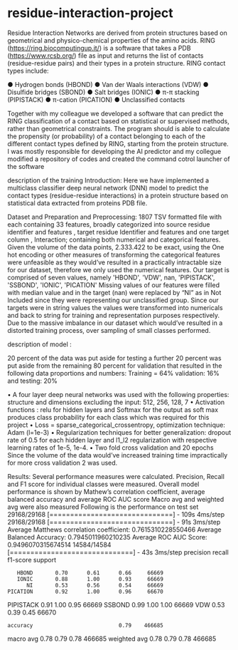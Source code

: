 # residue-interaction-project
Residue Interaction Networks are derived from protein structures based on geometrical and physico-chemical properties of the amino acids. RING (https://ring.biocomputingup.it/) is a software that takes a PDB (https://www.rcsb.org/) file as input and returns the list of contacts (residue-residue pairs) and their types in a protein structure. RING contact types include:

●	Hydrogen bonds (HBOND)
●	Van der Waals interactions (VDW)
●	Disulfide bridges (SBOND)
●	Salt bridges (IONIC)
●	π-π stacking (PIPISTACK) 
●	π-cation (PICATION)
●	Unclassified contacts

Together with my colleague we developed a software that can predict the RING classification of a contact based on statistical or supervised methods, rather than geometrical constraints. The program should is able to calculate the propensity (or probability) of a contact belonging to each of the different contact types defined by RING, starting from the protein structure. I was mostly responsible for developing the AI predictor and my collegue modified a repository of codes and created the command cotrol launcher of the software

description of the training 
Introduction:
Here we have implemented a multiclass classifier deep neural network (DNN) model to predict the contact types (residue-residue interactions) in a protein structure based on statistical data extracted from proteins PDB file.

Dataset and Preparation and Preprocessing:
1807 TSV formatted file with each containing 33 features, broadly categorized into source residue identifier and features , target residue Identifier and features and one target column , Interaction; containing both numerical and categorical features.
Given the volume of the data points, 2.333.422 to be exact, using the One hot encoding or other measures of transforming the categorical features were unfeasible as they would’ve resulted in a practically intractable size for our dataset, therefore we only used the numerical features.
Our target is comprised of seven values, namely 'HBOND', 'VDW', nan, 'PIPISTACK', 'SSBOND', 'IONIC', 'PICATION'
Missing values of our features were filled with median value and in the target (nan) were replaced by “NI” as in Not Included since they were representing our unclassified group.
Since our targets were in string values the values were transformed into numericals and back to string for training and representation purposes respectively.
Due to the massive imbalance in our dataset which would’ve resulted in a distorted training process, over sampling of small classes performed.


description of model :

20 percent of the data was put aside for testing a further 20 percent was put aside from the remaining 80 percent for validation that resulted in the following data proportions and numbers:
Training = 64% validation: 16% and testing: 20%

•	A four layer deep neural networks was used with the following properties:
structure and dimensions excluding the input:  512, 256, 128, 7
•	Activation functions : relu for hidden layers and Softmax for the output as soft max produces class probability for each class which was required for this project
•	Loss = sparse_categorical_crossentropy, optimization technique: Adam (l=1e-3)
•	Regularization techniques for better generalization: dropout rate of 0.5 for each hidden layer and l1_l2 regularization with respective learning rates of 1e-5, 1e-4.
•	Two fold cross validation and 20 epochs
Since the volume of the data would’ve increased training time impractically for more cross validation 2 was used.


Results:
Several performance measures were calculated. Precision, Recall and F1 score for individual classes were measured. Overall model performance is shown by Mathew’s correlation coefficient, average balanced accuracy and average ROC AUC score
Macro avg and weighted avg were also measured 
Following is the performance on test set
29168/29168 [==============================] - 109s 4ms/step
29168/29168 [==============================] - 91s 3ms/step
Average Matthews correlation coefficient: 0.7615310228550466
Average Balanced Accuracy: 0.7945011960210235
Average ROC AUC Score: 0.9496070315674514
14584/14584 [==============================] - 43s 3ms/step
              precision    recall  f1-score   support

       HBOND       0.70      0.61      0.66     66669
       IONIC       0.88      1.00      0.93     66669
          NI       0.53      0.56      0.54     66669
    PICATION       0.92      1.00      0.96     66670
   PIPISTACK       0.91      1.00      0.95     66669
      SSBOND       0.99      1.00      1.00     66669
         VDW       0.53      0.39      0.45     66670

    accuracy                           0.79    466685
   macro avg       0.78      0.79      0.78    466685
weighted avg       0.78      0.79      0.78    466685
